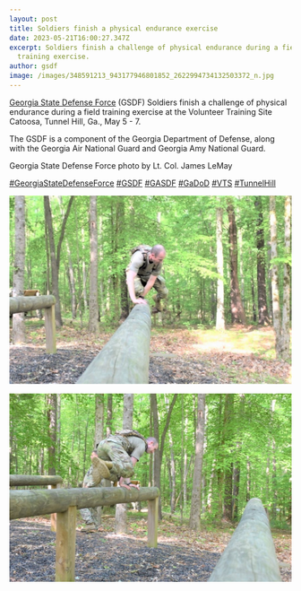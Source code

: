 ```yaml
---
layout: post
title: Soldiers finish a physical endurance exercise
date: 2023-05-21T16:00:27.347Z
excerpt: Soldiers finish a challenge of physical endurance during a field
  training exercise.
author: gsdf
image: /images/348591213_943177946801852_2622994734132503372_n.jpg
---
```

[Georgia State Defense Force](https://www.facebook.com/GeorgiaSDF?__cft__[0]=AZUSOw4ildzqexS8y0GrvnIGMy56P-Ng2ePUW0QMOUnOJXGcdmBBwwN-Fa5Iwnrwmxh3eBBzllNeOFsbRC3lWoYkDVLAqkQaIPqxMhnfutnzp2uLTj6bXqzhHVrtMCh6pSg57VwJzMWulPG3Z8PA4XPKr1ARup9nSZ9Fsiq9_ySVKZRkrCpOwFN69bC9IVClJCE&__tn__=-]K-R) (GSDF) Soldiers finish a challenge of physical endurance during a field training exercise at the Volunteer Training Site Catoosa, Tunnel Hill, Ga., May 5 - 7.

The GSDF is a component of the Georgia Department of Defense, along with the Georgia Air National Guard and Georgia Amy National Guard.

[](<>)Georgia State Defense Force photo by Lt. Col. James LeMay

[\#GeorgiaStateDefenseForce](https://www.facebook.com/hashtag/georgiastatedefenseforce?__eep__=6&__cft__[0]=AZUSOw4ildzqexS8y0GrvnIGMy56P-Ng2ePUW0QMOUnOJXGcdmBBwwN-Fa5Iwnrwmxh3eBBzllNeOFsbRC3lWoYkDVLAqkQaIPqxMhnfutnzp2uLTj6bXqzhHVrtMCh6pSg57VwJzMWulPG3Z8PA4XPKr1ARup9nSZ9Fsiq9_ySVKZRkrCpOwFN69bC9IVClJCE&__tn__=*NK-R) [\#GSDF](https://www.facebook.com/hashtag/gsdf?__eep__=6&__cft__[0]=AZUSOw4ildzqexS8y0GrvnIGMy56P-Ng2ePUW0QMOUnOJXGcdmBBwwN-Fa5Iwnrwmxh3eBBzllNeOFsbRC3lWoYkDVLAqkQaIPqxMhnfutnzp2uLTj6bXqzhHVrtMCh6pSg57VwJzMWulPG3Z8PA4XPKr1ARup9nSZ9Fsiq9_ySVKZRkrCpOwFN69bC9IVClJCE&__tn__=*NK-R) [\#GASDF](https://www.facebook.com/hashtag/gasdf?__eep__=6&__cft__[0]=AZUSOw4ildzqexS8y0GrvnIGMy56P-Ng2ePUW0QMOUnOJXGcdmBBwwN-Fa5Iwnrwmxh3eBBzllNeOFsbRC3lWoYkDVLAqkQaIPqxMhnfutnzp2uLTj6bXqzhHVrtMCh6pSg57VwJzMWulPG3Z8PA4XPKr1ARup9nSZ9Fsiq9_ySVKZRkrCpOwFN69bC9IVClJCE&__tn__=*NK-R) [\#GaDoD](https://www.facebook.com/hashtag/gadod?__eep__=6&__cft__[0]=AZUSOw4ildzqexS8y0GrvnIGMy56P-Ng2ePUW0QMOUnOJXGcdmBBwwN-Fa5Iwnrwmxh3eBBzllNeOFsbRC3lWoYkDVLAqkQaIPqxMhnfutnzp2uLTj6bXqzhHVrtMCh6pSg57VwJzMWulPG3Z8PA4XPKr1ARup9nSZ9Fsiq9_ySVKZRkrCpOwFN69bC9IVClJCE&__tn__=*NK-R) [\#VTS](https://www.facebook.com/hashtag/vts?__eep__=6&__cft__[0]=AZUSOw4ildzqexS8y0GrvnIGMy56P-Ng2ePUW0QMOUnOJXGcdmBBwwN-Fa5Iwnrwmxh3eBBzllNeOFsbRC3lWoYkDVLAqkQaIPqxMhnfutnzp2uLTj6bXqzhHVrtMCh6pSg57VwJzMWulPG3Z8PA4XPKr1ARup9nSZ9Fsiq9_ySVKZRkrCpOwFN69bC9IVClJCE&__tn__=*NK-R) [\#TunnelHill](https://www.facebook.com/hashtag/tunnelhill?__eep__=6&__cft__[0]=AZUSOw4ildzqexS8y0GrvnIGMy56P-Ng2ePUW0QMOUnOJXGcdmBBwwN-Fa5Iwnrwmxh3eBBzllNeOFsbRC3lWoYkDVLAqkQaIPqxMhnfutnzp2uLTj6bXqzhHVrtMCh6pSg57VwJzMWulPG3Z8PA4XPKr1ARup9nSZ9Fsiq9_ySVKZRkrCpOwFN69bC9IVClJCE&__tn__=*NK-R)

![](/images/348671684_750742730065861_6246198128750466850_n.jpg)

![](/images/348274539_2191228221069960_6833398347691401150_n.jpg)